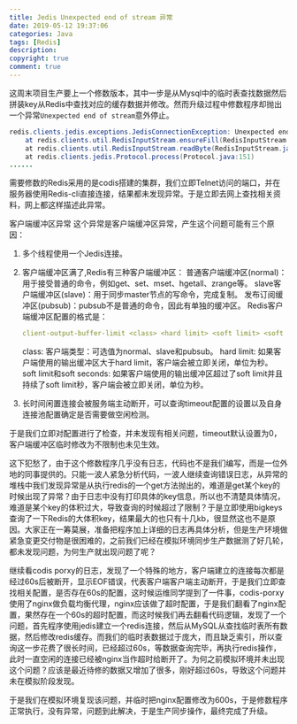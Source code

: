 ```yaml
---
title: Jedis Unexpected end of stream 异常
date: 2019-05-12 19:37:06
categories: Java
tags: [Redis]
description:
copyright: true
comment: true
---
```


这周末项目生产要上一个修数版本，其中一步是从Mysql中的临时表查找数据然后拼装key从Redis中查找对应的缓存数据并修改。然而升级过程中修数程序却抛出一个异常`Unexpected end of stream`意外停止。
<!-- more -->

```java
redis.clients.jedis.exceptions.JedisConnectionException: Unexpected end of stream.
    at redis.clients.util.RedisInputStream.ensureFill(RedisInputStream.java:199)
    at redis.clients.util.RedisInputStream.readByte(RedisInputStream.java:40)
    at redis.clients.jedis.Protocol.process(Protocol.java:151)
......
```
需要修数的Redis采用的是codis搭建的集群，我们立即Telnet访问的端口，并在服务器使用Redis-cli直接连接，结果都未发现异常。于是立即去网上查找相关资料，网上都这样描述此异常。

客户端缓冲区异常
这个异常是客户端缓冲区异常，产生这个问题可能有三个原因：

1. 多个线程使用一个Jedis连接。

2. 客户端缓冲区满了,Redis有三种客户端缓冲区：
	普通客户端缓冲区(normal)：用于接受普通的命令，例如get、set、mset、hgetall、zrange等。
	slave客户端缓冲区(slave)：用于同步master节点的写命令，完成复制。
	发布订阅缓冲区(pubsub)：pubsub不是普通的命令，因此有单独的缓冲区。
	Redis客户端缓冲区配置的格式是：

	```yaml
	client-output-buffer-limit <class> <hard limit> <soft limit> <soft seconds>
	```
     class: 客户端类型：可选值为normal、slave和pubsub。
     hard limit: 如果客户端使用的输出缓冲区大于hard limit，客户端会被立即关闭，单位为秒。
     soft limit和soft seconds: 如果客户端使用的输出缓冲区超过了soft limit并且持续了soft limit秒，客户端会被立即关闭，单位为秒。
   
3. 长时间闲置连接会被服务端主动断开，可以查询timeout配置的设置以及自身连接池配置确定是否需要做空闲检测。

于是我们立即对配置进行了检查，并未发现有相关问题，timeout默认设置为0，客户端缓冲区临时修改为不限制也未见生效。

这下犯愁了，由于这个修数程序几乎没有日志，代码也不是我们编写，而是一位外地的同事提供的。只能一波人紧急分析代码，一波人继续查询错误日志，从异常的堆栈中我们发现异常是从执行redis的一个get方法抛出的，难道是get某个key的时候出现了异常？由于日志中没有打印具体的key信息，所以也不清楚具体情况，难道是某个key的体积过大，导致查询的时候超过了限制？于是立即使用bigkeys查询了一下Redis的大体积key，结果最大的也只有十几kb，很显然这也不是原因。大家正在一筹莫展，准备把程序加上详细的日志再具体分析，但是生产环境做紧急变更交付物是很困难的，之前我们已经在模拟环境同步生产数据测了好几轮，都未发现问题，为何生产就出现问题了呢？

继续看codis porxy的日志，发现了一个特殊的地方，客户端建立的连接每次都是经过60s后被断开，显示EOF错误，代表客户端客户端主动断开，于是我们立即查找相关配置，是否存在60s的配置，这时候运维同学提到了一件事，codis-porxy使用了nginx做负载均衡代理，nginx应该做了超时配置，于是我们翻看了nginx配置，果然存在一个60s的超时配置，而这时候我们再去翻看代码逻辑，发现了一个问题，首先程序使用jedis建立一个redis连接，然后从MySQL从查找临时表所有数据，然后修改redis缓存。而我们的临时表数据过于庞大，而且缺乏索引，所以查询这一步花费了很长时间，已经超过60s，等数据查询完毕，再执行redis操作，此时一直空闲的连接已经被nginx当作超时给断开了。为何之前模拟环境并未出现这个问题？应该是最近待修的数据又增加了很多，刚好超过60s，导致这个问题并未在模拟阶段发现。

于是我们在模拟环境复现该问题，并临时把nginx配置修改为600s，于是修数程序正常执行，没有异常，问题到此解决，于是生产同步操作，最终完成了升级。
